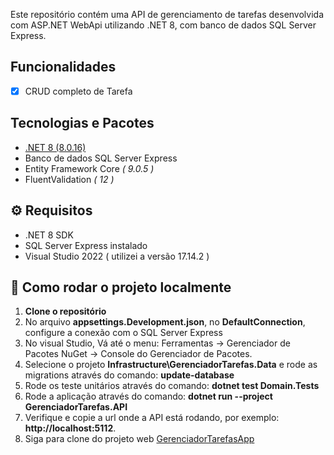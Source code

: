 Este repositório contém uma API de gerenciamento de tarefas desenvolvida com ASP.NET WebApi utilizando .NET 8, com banco de dados SQL Server Express.

## Funcionalidades

- [x] CRUD completo de Tarefa

## Tecnologias e Pacotes

- [.NET 8 (8.0.16)](https://dotnet.microsoft.com/en-us/download/dotnet/8.0)
- Banco de dados SQL Server Express
- Entity Framework Core *( 9.0.5 )*
- FluentValidation *( 12 )*


## ⚙️ Requisitos

- .NET 8 SDK
- SQL Server Express instalado
- Visual Studio 2022 ( utilizei a versão 17.14.2 )


## 🚀 Como rodar o projeto localmente

1. **Clone o repositório**
2. No arquivo **appsettings.Development.json**, no **DefaultConnection**, configure a conexão com o SQL Server Express
3. No visual Studio, Vá até o menu: Ferramentas → Gerenciador de Pacotes NuGet → Console do Gerenciador de Pacotes.
4. Selecione o projeto **Infrastructure\GerenciadorTarefas.Data** e rode as migrations através do comando: **update-database**
5. Rode os teste unitários através do comando: **dotnet test Domain.Tests**
6. Rode a aplicação através do comando: **dotnet run --project GerenciadorTarefas.API**
7. Verifique e copie a url onde a API está rodando, por exemplo: **http://localhost:5112**. 
8. Siga para clone do projeto web [GerenciadorTarefasApp](https://github.com/iagobs98/GerenciadorTarefasApp)

